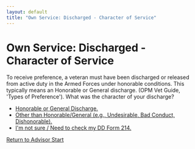 ```yaml
---
layout: default
title: "Own Service: Discharged - Character of Service"
---
```


# Own Service: Discharged - Character of Service

To receive preference, a veteran must have been discharged or released from active duty in the Armed Forces under honorable conditions. This typically means an Honorable or General discharge. (OPM Vet Guide, 'Types of Preference'). What was the character of your discharge?

*   [Honorable or General Discharge.](./ownservice_checkdisability_intro.md)
*   [Other than Honorable/General (e.g., Undesirable, Bad Conduct, Dishonorable).](./ineligible_discharge_type.md)
*   [I'm not sure / Need to check my DD Form 214.](./ownservice_discharged_checkdd214_discharge.md)

[Return to Advisor Start](./start.md)

